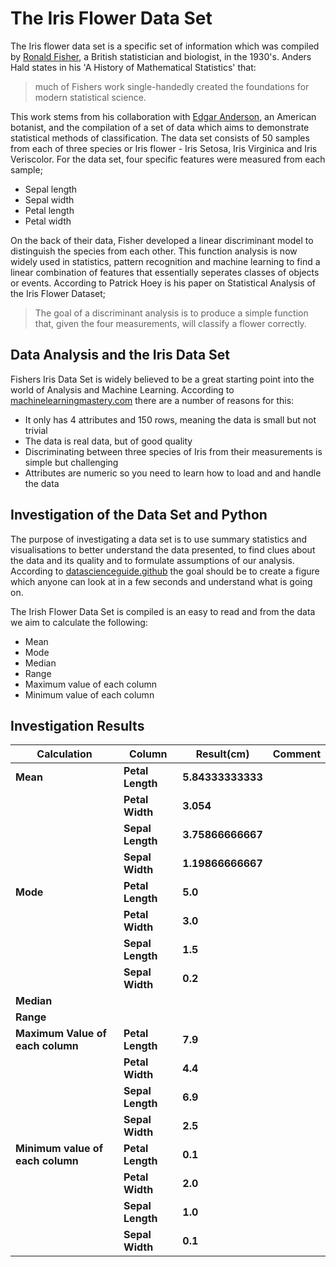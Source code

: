 # The Iris Flower Data Set

The Iris flower data set is a specific set of information which was compiled by [Ronald Fisher](https://en.wikipedia.org/wiki/Ronald_Fisher), a British statistician and biologist, in the 1930's. Anders Hald states in his 'A History of Mathematical Statistics' that: 

> much of Fishers work single-handedly created the foundations for modern statistical science. 

This work stems from his collaboration with [Edgar Anderson](https://en.wikipedia.org/wiki/Edgar_Anderson), an American botanist, and the compilation of a set of data which aims to demonstrate statistical methods of classification. The data set consists of 50 samples from each of three species or Iris flower - Iris Setosa, Iris Virginica and Iris Veriscolor. For the data set, four specific features were measured from each sample;

- Sepal length
- Sepal width
- Petal length
- Petal width

On the back of their data, Fisher developed a linear discriminant model to distinguish the species from each other. This function analysis is now widely used in statistics, pattern recognition and machine learning to find a linear combination of features that essentially seperates classes of objects or events. According to Patrick Hoey is his paper on Statistical Analysis of the Iris Flower Dataset; 

> The goal of a discriminant analysis is to produce a simple function that, given the four measurements, will classify a flower correctly. 

## Data Analysis and the Iris Data Set

Fishers Iris Data Set is widely believed to be a great starting point into the world of Analysis and Machine Learning. According to [machinelearningmastery.com](https://machinelearningmastery.com/machine-learning-in-python-step-by-step/) there are a number of reasons for this:

- It only has 4 attributes and 150 rows, meaning the data is small but not trivial
- The data is real data, but of good quality
- Discriminating between three species of Iris from their measurements is simple but challenging
- Attributes are numeric so you need to learn how to load and and handle the data

## Investigation of the Data Set and Python

The purpose of investigating a data set is to use summary statistics and visualisations to better understand the data presented, to find clues about the data and its quality and to formulate assumptions of our analysis. According to [datascienceguide.github](https://datascienceguide.github.io/exploratory-data-analysis) the goal should be to create a figure which anyone can look at in a few seconds and understand what is going on. 

The Irish Flower Data Set is compiled is an easy to read and from the data we aim to calculate the following:

- Mean
- Mode
- Median
- Range
- Maximum value of each column 
- Minimum value of each column

## Investigation Results

Calculation|Column|Result(cm)|Comment
------------|------------|------------|------------
**Mean**|**Petal Length**|**5.84333333333**|
||**Petal Width**|**3.054**|
||**Sepal Length**|**3.75866666667**|
||**Sepal Width**|**1.19866666667**|
**Mode**|**Petal Length**|**5.0**|
||**Petal Width**|**3.0**|
||**Sepal Length**|**1.5**|
||**Sepal Width**|**0.2**|
**Median**|
**Range**|
**Maximum Value of each column**|**Petal Length**|**7.9**|
||**Petal Width**|**4.4**|
||**Sepal Length**|**6.9**|
||**Sepal Width**|**2.5**|
**Minimum value of each column**|**Petal Length**|**0.1**|
||**Petal Width**|**2.0**|
||**Sepal Length**|**1.0**|
||**Sepal Width**|**0.1**|
